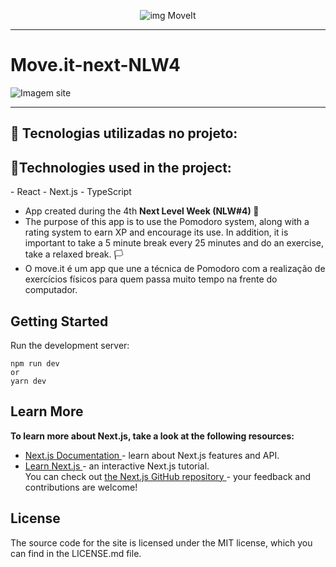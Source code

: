 
<p align="center">
  <img src="https://user-images.githubusercontent.com/51030560/108794224-24d43b00-7564-11eb-805a-4fb4dd34b9be.png" alt="img MoveIt" /> </p>
  
  <hr>
  
<h1> <strong> Move.it-next-NLW4 </strong> </h1>

<img src="https://raw.githubusercontent.com/rocketseat-education/nlw-04-reactjs/main/.github/moveit.png" alt="Imagem site">

<hr>

<h2> <strong> 🚀 Tecnologias utilizadas no projeto: </strong> </h2>
<h2> <strong> 🚀Technologies used in the project: </strong> </h2>
 - React
 - Next.js
 - TypeScript

- App created during the 4th <strong> Next Level Week (NLW#4) </strong>🚀
- The purpose of this app is to use the Pomodoro system, along with a rating system to earn XP and encourage its use. In addition, it is important to take a 5 minute break every 25 minutes and do an exercise, take a relaxed break. &#127987;
- O move.it é um app que une a técnica de Pomodoro com a realização de exercícios físicos para quem passa muito tempo na frente do computador.


<h2> <strong> Getting Started </strong> </h2>

Run the development server:

```
npm run dev
or
yarn dev
```

<h2> <strong> Learn More </strong> </h2>

<strong> To learn more about Next.js, take a look at the following resources: </strong>

- <a href="https://nextjs.org/docs"> Next.js Documentation </a> - learn about Next.js features and API. <br>
- <a href="https://nextjs.org/learn/basics/create-nextjs-app"> Learn Next.js </a> - an interactive Next.js tutorial. <br>
You can check out <a href="https://github.com/vercel/next.js/"> the Next.js GitHub repository </a> - your feedback and contributions are welcome! <br>

<h2> <strong> License </strong> </h2>
The source code for the site is licensed under the MIT license, which you can find in the LICENSE.md file.

